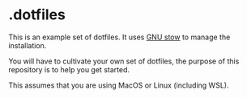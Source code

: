 # .dotfiles

This is an example set of dotfiles. 
It uses [GNU stow](https://www.gnu.org/software/stow/) to manage the installation.

You will have to cultivate your own set of dotfiles, the purpose of this repository is to help you get started.

This assumes that you are using MacOS or Linux (including WSL).